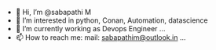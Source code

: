 - 👋 Hi, I’m @sabapathi M
- 👀 I’m interested in python, Conan, Automation, datascience
- 🌱 I’m currently working as Devops Engineer ...
- 📫 How to reach me:  mail: sabapathim@outlook.in ...

<!---
sabapathi20/sabapathi20 is a ✨ special ✨ repository because its `README.md` (this file) appears on your GitHub profile.
You can click the Preview link to take a look at your changes.
--->
